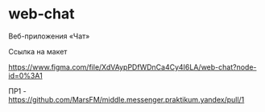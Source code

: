 # web-chat
Веб-приложения «Чат»


Ссылка на макет

https://www.figma.com/file/XdVAypPDfWDnCa4Cy4I6LA/web-chat?node-id=0%3A1

ПР1 - https://github.com/MarsFM/middle.messenger.praktikum.yandex/pull/1

